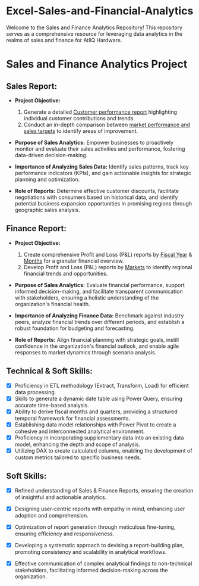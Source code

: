 # Excel-Sales-and-Financial-Analytics
Welcome to the Sales and Finance Analytics Repository! This repository serves as a comprehensive resource for leveraging data analytics in the realms of sales and finance for AtliQ Hardware.

# Sales and Finance Analytics Project

## Sales Report:

- **Project Objective:**
    1. Generate a detailed [Customer performance report](https://github.com/mimicheaterrrr/Excel-Sales-and-Financial-Analytics/blob/main/Customer%20Sales%20Report.pdf) highlighting individual customer contributions and trends.
    2. Conduct an in-depth comparison between [market performance and sales targets](https://github.com/KirandeepMarala/Excel-Sales_Analysis/blob/main/Customer%20Performance%20Report.pdf) to identify areas of improvement.

- **Purpose of Sales Analytics:**
  Empower businesses to proactively monitor and evaluate their sales activities and performance, fostering data-driven decision-making.

- **Importance of Analyzing Sales Data:**
  Identify sales patterns, track key performance indicators (KPIs), and gain actionable insights for strategic planning and optimization.

- **Role of Reports:**
  Determine effective customer discounts, facilitate negotiations with consumers based on historical data, and identify potential business expansion opportunities in promising regions through geographic sales analysis.

## Finance Report:

- **Project Objective:**
    1. Create comprehensive Profit and Loss (P&L) reports by [Fiscal Year](https://github.com/KirandeepMarala/Excel-Sales_Analysis/blob/main/P%26L%20Statement%20by%20Fiscal%20Year.pdf) & [Months](https://github.com/KirandeepMarala/Excel-Sales_Analysis/blob/main/P%26L%20Statement%20by%20Months.pdf) for a granular financial overview.
    2. Develop Profit and Loss (P&L) reports by [Markets](https://github.com/KirandeepMarala/Excel-Sales_Analysis/blob/main/P%26L%20Statement%20by%20Markets.pdf) to identify regional financial trends and opportunities.

- **Purpose of Sales Analytics:**
  Evaluate financial performance, support informed decision-making, and facilitate transparent communication with stakeholders, ensuring a holistic understanding of the organization's financial health.

- **Importance of Analyzing Finance Data:**
  Benchmark against industry peers, analyze financial trends over different periods, and establish a robust foundation for budgeting and forecasting.

- **Role of Reports:**
  Align financial planning with strategic goals, instill confidence in the organization's financial outlook, and enable agile responses to market dynamics through scenario analysis.

## Technical & Soft Skills:

- [x] Proficiency in ETL methodology (Extract, Transform, Load) for efficient data processing.
- [x] Skills to generate a dynamic date table using Power Query, ensuring accurate time-based analysis.
- [x] Ability to derive fiscal months and quarters, providing a structured temporal framework for financial assessments.
- [x] Establishing data model relationships with Power Pivot to create a cohesive and interconnected analytical environment.
- [x] Proficiency in incorporating supplementary data into an existing data model, enhancing the depth and scope of analysis.
- [x] Utilizing DAX to create calculated columns, enabling the development of custom metrics tailored to specific business needs.

## Soft Skills:

- [x] Refined understanding of Sales & Finance Reports, ensuring the creation of insightful and actionable analytics.
- [x] Designing user-centric reports with empathy in mind, enhancing user adoption and comprehension.
- [x] Optimization of report generation through meticulous fine-tuning, ensuring efficiency and responsiveness.
- [x] Developing a systematic approach to devising a report-building plan, promoting consistency and scalability in analytical workflows.
- [x] Effective communication of complex analytical findings to non-technical stakeholders, facilitating informed decision-making across the organization.

